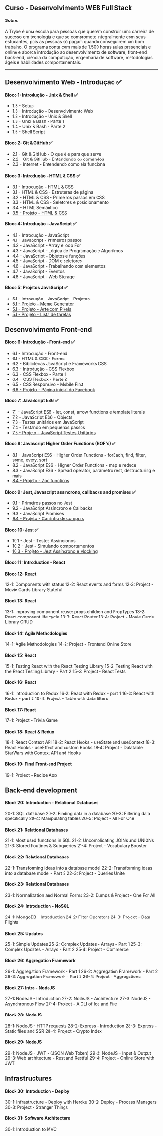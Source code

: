 ## Curso - Desenvolvimento WEB Full Stack

#### Sobre:

 A Trybe é uma escola para pessoas que querem construir uma carreira de sucesso em tecnologia e que se compromete integralmente com seus estudantes, pois as pessoas só pagam quando conseguirem um bom trabalho.
O programa conta com mais de 1.500 horas aulas presenciais e online e aborda introdução ao desenvolvimento de software, front-end, back-end, ciência da computação, engenharia de software, metodologias ágeis e habilidades comportamentais.

<hr />

## Desenvolvimento Web - Introdução ✅

#### Bloco 1: Introdução - Unix & Shell ✅

<ul>
<li>1.3 - Setup</li>
<li>1.3 - Introdução - Desenvolvimento Web</li>
<li>1.3 - Introdução - Unix & Shell</li>
<li>1.3 - Unix & Bash - Parte 1</li>
<li>1.4 - Unix & Bash - Parte 2</li>
<li>1.5 - Shell Script</li>
</ul>

#### Bloco 2: Git & GitHub ✅

<ul>
  <li>2.1 - Git & GitHub - O que é e para que serve </li>
  <li>2.2 - Git & GitHub - Entendendo os comandos </li>
  <li>2.3 - Internet - Entendendo como ela funciona </li>
</ul>

#### Bloco 3: Introdução - HTML & CSS ✅

<ul>
<li>3.1 - Introdução - HTML & CSS</li>
<li>3.1 - HTML & CSS - Estruturas de página</li>
<li>3.2 - HTML & CSS - Primeiros passos em CSS</li>
<li>3.3 - HTML & CSS - Seletores e posicionamento</li>
<li>3.4 - HTML Semântico</li>
<li><a href="https://lucascv.github.io/html-css" rel="nofollow">3.5 - Projeto - HTML & CSS</a></li>
</ul>

#### Bloco 4: Introdução - JavaScript ✅

<ul>
<li>4.1 - Introdução - JavaScript</li>
<li>4.1 - JavaScript - Primeiros passos</li>
<li>4.2 - JavaScript - Array e loop For</li>
<li>4.3 - JavaScript - Lógica de Programação e Algoritmos</li>
<li>4.4 - JavaScript - Objetos e funções</li>
<li>4.5 - JavaScript - DOM e seletores</li>
<li>4.6 - JavaScript - Trabalhando com elementos</li>
<li>4.7 - JavaScript - Eventos</li>
<li>4.8 - JavaScript - Web Storage</li>
</ul>

#### Bloco 5: Projetos JavaScript ✅

<ul>
<li>5.1 - Introdução - JavaScript - Projetos</li>
<li><a href="https://lucascv.github.io/meme-generator" rel="nofollow">5.1 - Projeto - Meme Generator</a></li>
<li><a href="https://lucascv.github.io/make-me-an-artist" rel="nofollow">5.1 - Projeto - Arte com Pixels</a></li>
<li><a href="https://lucascv.github.io/todo-list" rel="nofollow">5.1 - Projeto - Lista de tarefas</a></li>
</ul>

## Desenvolvimento Front-end

#### Bloco 6: Introdução - Front-end ✅

<ul>
<li>6.1 - Introdução - Front-end</li>
<li>6.1 - HTML & CSS - Forms</li>
<li>6.2 - Bibliotecas JavaScript e Frameworks CSS</li>
<li>6.3 - Introdução - CSS Flexbox</li>
<li>6.3 - CSS Flexbox - Parte 1</li>
<li>6.4 - CSS Flexbox - Parte 2</li>
<li>6.5 - CSS Responsivo - Mobile First</li>
<li><a href="https://lucascv.github.io/signup-facebook" rel="nofollow">6.6 - Projeto - Página inicial do Facebook</a></li>
</ul>

#### Bloco 7: JavaScript ES6 ✅

<ul>
<li>7.1 - JavaScript ES6 - let, const, arrow functions e template literals</li>
<li>7.2 - JavaScript ES6 - Objects</li>
<li>7.3 - Testes unitários em JavaScript</li>
<li>7.4 - Testando em pequenos passos</li>
<li><a href="https://github.com/lucascv/Trybe/tree/master/Bloco7/Projeto" rel="nofollow">7.5 - Projeto - JavaScript Testes Unitários</a></li>
</ul>

#### Bloco 8: Javascript Higher Order Functions (HOF's) ✅

<ul>
<li>8.1 - JavaScript ES6 - Higher Order Functions - forEach, find, filter, some, every, sort</li>
<li>8.2 - JavaScript ES6 - Higher Order Functions - map e reduce</li>
<li>8.3 - JavaScript ES6 - Spread operator, parâmetro rest, destructuring e mais</li>
<li><a href="https://github.com/lucascv/Trybe/tree/master/Bloco8/Projeto" rel="nofollow">8.4 - Projeto - Zoo functions</a></li>
</ul>

#### Bloco 9: Jest, Javascript assíncrono, callbacks and promises ✅

<ul>
<li>9.1 - Primeiros passos no Jest</li>
<li>9.2 - JavaScript Assíncrono e Callbacks</li>
<li>9.3 - JavaScript Promises</li>
<li><a href="https://lucascv.github.io/shopping-cart" rel="nofollow">9.4 - Projeto - Carrinho de compras</a></li>
</ul>

#### Bloco 10: Jest ✅

<ul>
<li>10.1 - Jest - Testes Assíncronos</li>
<li>10.2 - Jest - Simulando comportamentos</li>
<li><a href="https://github.com/lucascv/Trybe/tree/master/Bloco10/Projeto" rel="nofollow">10.3 - Projeto - Jest Assíncrono e Mocking</a></li>
</ul>

#### Bloco 11: Introduction - React

#### Bloco 12: React
 12-1: Components with status
 12-2: React events and forms
 12-3: Project - Movie Cards Library Stateful

#### Block 13: React
 13-1: Improving component reuse: props.children and PropTypes
 13-2: React component life cycle
 13-3: React Router
 13-4: Project - Movie Cards Library CRUD

#### Block 14: Agile Methodologies
 14-1: Agile Methodologies
 14-2: Project - Frontend Online Store

#### Block 15: React
 15-1: Testing React with the React Testing Library
 15-2: Testing React with the React Testing Library - Part 2
 15-3: Project - React Tests

#### Block 16: React
 16-1: Introduction to Redux
 16-2: React with Redux - part 1
 16-3: React with Redux - part 2
 16-4: Project - Table with data filters

#### Block 17: React
 17-1: Project - Trivia Game

#### Block 18: React & Redux
 18-1: React Context API
 18-2: React Hooks - useState and useContext
 18-3: React Hooks - useEffect and custom Hooks
 18-4: Project - Datatable StarWars with Context API and Hooks

#### Block 19: Final Front-end Project
 19-1: Project - Recipe App


## Back-end development

#### Block 20: Introduction - Relational Databases
 20-1: SQL database
 20-2: Finding data in a database
 20-3: Filtering data specifically
 20-4: Manipulating tables
 20-5: Project - All For One

#### Block 21: Relational Databases
 21-1: Most used functions in SQL
 21-2: Uncomplicating JOINs and UNIONs
 21-3: Stored Routines & Subqueries
 21-4: Project - Vocabulary Booster

#### Block 22: Relational Databases
 22-1: Transforming ideas into a database model
 22-2: Transforming ideas into a database model - Part 2
 22-3: Project - Queries Unite

#### Block 23: Relational Databases
 23-1: Normalization and Normal Forms
 23-2: Dumps & Project - One For All

#### Block 24: Introduction - NoSQL
 24-1: MongoDB - Introduction
 24-2: Filter Operators
 24-3: Project - Data Flights

#### Block 25: Updates
 25-1: Simple Updates
 25-2: Complex Updates - Arrays - Part 1
 25-3: Complex Updates - Arrays - Part 2
 25-4: Project - Commerce

#### Block 26: Aggregation Framework
 26-1: Aggregation Framework - Part 1
 26-2: Aggregation Framework - Part 2
 26-3: Aggregation Framework - Part 3
 26-4: Project - Aggregations

#### Block 27: Intro - NodeJS
 27-1: NodeJS - Introduction
 27-2: NodeJS - Architecture
 27-3: NodeJS - Asynchronous Flow
 27-4: Project - A CLI of Ice and Fire

#### Block 28: NodeJS
 28-1: NodeJS - HTTP requests
 28-2: Express - Introduction
 28-3: Express - Static files and SSR
 28-4: Project - Crypto Index

#### Block 29: NodeJS
 29-1: NodeJS - JWT - (JSON Web Token)
 29-2: NodeJS - Input & Output
 29-3: Web architecture - Rest and Restful
 29-4: Project - Online Store with JWT


## Infrastructures

#### Block 30: Introduction - Deploy
 30-1: Infrastructure - Deploy with Heroku
 30-2: Deploy - Process Managers
 30-3: Project - Stranger Things

#### Block 31: Software Architecture
 30-1: Introduction to MVC
